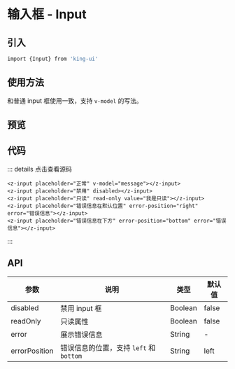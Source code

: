 # 输入框 - Input

## 引入 

```bash
import {Input} from 'king-ui'
```

## 使用方法

和普通 input 框使用一致，支持 `v-model` 的写法。

## 预览

<ClientOnly>
<input-demo/>
</ClientOnly>

## 代码

::: details 点击查看源码
```vue 
<z-input placeholder="正常" v-model="message"></z-input>
<z-input placeholder="禁用" disabled></z-input>
<z-input placeholder="只读" read-only value="我是只读"></z-input>
<z-input placeholder="错误信息在默认位置" error-position="right" error="错误信息"></z-input>
<z-input placeholder="错误信息在下方" error-position="bottom" error="错误信息"></z-input>
```
:::

## API

| 参数 | 说明 | 类型 | 默认值 |
| -- | -- | -- | -- |
| disabled | 禁用 input 框 | Boolean | false |
| readOnly | 只读属性 | Boolean | false |
| error | 展示错误信息 | String | - |
| errorPosition | 错误信息的位置，支持 `left` 和 `bottom` | String | left |

